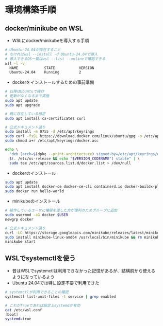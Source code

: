 # 環境構築手順

## docker/minikube on WSL

- WSLにdocker/minikubeを導入する手順

```bash
# Ubuntu 24.04が存在すること
# なければwsl --install -d Ubuntu-24.04で導入
# 導入できるOS一覧はwsl --list --onlineで確認できる
wsl -l -v
  NAME            STATE           VERSION
  Ubuntu-24.04    Running         2
```

- dockerをインストールするための事前準備

```bash
# 以降はUbuntuで操作
# 更新がなくなるまで実施
sudo apt update
sudo apt upgrade

# 既に存在している想定
sudo apt install ca-certificates curl

# 公式ドキュメント通り
sudo install -m 0755 -d /etc/apt/keyrings
sudo curl -fsSL https://download.docker.com/linux/ubuntu/gpg -o /etc/apt/keyrings/docker.asc
sudo chmod a+r /etc/apt/keyrings/docker.asc

echo \
  "deb [arch=$(dpkg --print-architecture) signed-by=/etc/apt/keyrings/docker.asc] https://download.docker.com/linux/ubuntu \
  $(. /etc/os-release && echo "$VERSION_CODENAME") stable" | \
  sudo tee /etc/apt/sources.list.d/docker.list > /dev/null
```

- dockerのインストール

```bash
sudo apt update
sudo apt install docker-ce docker-ce-cli containerd.io docker-buildx-plugin docker-compose-plugin
sudo docker run hello-world
```

- minikubeのインストール

```bash
# 操作しているユーザに権限を渡した方が便利のためグループに追加
sudo usermod -aG docker $USER
newgrp docker

# 公式ドキュメント通り
curl -LO https://storage.googleapis.com/minikube/releases/latest/minikube-linux-amd64
sudo install minikube-linux-amd64 /usr/local/bin/minikube && rm minikube-linux-amd64
minikube start
```

## WSLでsystemctlを使う

- 昔はWSLでsystemctlは利用できなかった記憶があるが、結構前から使えるようになっているよう
- Ubuntu 24.04では特に設定不要で利用できた

```bash
# systemctlが利用できることの確認
systemctl list-unit-files -t service | grep enabled

# これがTrueであれば設定上systemdが有効
cat /etc/wsl.conf
[boot]
systemd=true
```
